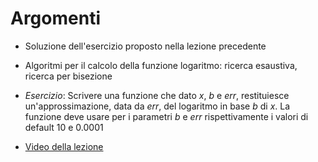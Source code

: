 # Argomenti

* Soluzione dell'esercizio proposto nella lezione precedente

* Algoritmi per il calcolo della funzione logaritmo: ricerca esaustiva, ricerca per bisezione

* *Esercizio*: Scrivere una funzione che dato *x*, *b* e *err*, restituiesce un'approssimazione, data da *err*, del logaritmo in base *b* di *x*. La funzione deve usare per i parametri *b* e *err* rispettivamente i valori di default 10 e 0.0001

* [Video della lezione](https://www.dropbox.com/s/cd96dhqpiymwip4/20211111-lezione_10.mp4?dl=1)

